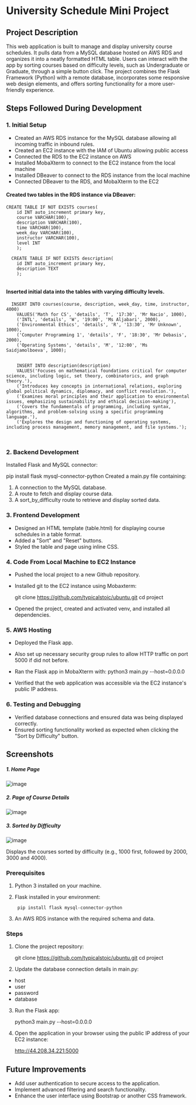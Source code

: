 University Schedule Mini Project
=======

## Project Description

This web application is built to manage and display university course schedules.
It pulls data from a MySQL database hosted on AWS RDS and organizes it into a neatly
formatted HTML table. Users can interact with the app by sorting courses
based on difficulty levels, such as Undergraduate or Graduate, through a simple button 
click. The project combines the Flask Framework (Python) with
a remote database, incorporates some responsive web design elements, and offers 
sorting functionality for a more user-friendly experience.

## Steps Followed During Development

### 1. Initial Setup

* Created an AWS RDS instance for the MySQL database allowing all incoming traffic in inbound rules.
* Created an EC2 instance with the IAM of Ubuntu allowing public access
* Connected the RDS to the EC2 instance on AWS
* Installed MobaXterm to connect to the EC2 instance from the local machine
* Installed DBeaver to connect to the RDS instance from the local machine
* Connected DBeaver to the RDS, and MobaXterm to the EC2

#### Created two tables in the RDS instance via DBeaver:

~~~
CREATE TABLE IF NOT EXISTS courses(
	id INT auto_increment primary key,
    course VARCHAR(100),
    description VARCHAR(100),
    time VARCHAR(100),
    week_day VARCHAR(100),
    instructor VARCHAR(100),
    level INT
    );
~~~

~~~
  CREATE TABLE IF NOT EXISTS description(
	id INT auto_increment primary key,
    description TEXT
    );
    
~~~
#### Inserted initial data into the tables with varying difficulty levels.

~~~
  INSERT INTO courses(course, description, week_day, time, instructor, 4000) 
    VALUES('Math for CS', 'details', 'T', '17:30', 'Mr Nacio', 1000),
    ('INTL', 'details', 'W', '19:00', 'Ms Aljabari', 2000),
    ('Environmental Ethics', 'details', 'R', '13:30', 'Mr Unknown', 1000),
    ('Computer Programming 1', 'details', 'F', '18:30', 'Mr Debasis', 2000),
    ('Operating Systems', 'details', 'M', '12:00', 'Ms Saidjamolboeva', 1000);
   
~~~

~~~
    INSERT INTO description(description) 
    VALUES('Focuses on mathematical foundations critical for computer science, including logic, set theory, combinatorics, and graph theory.'),
    ('Introduces key concepts in international relations, exploring global political dynamics, diplomacy, and conflict resolution.'),
    ('Examines moral principles and their application to environmental issues, emphasizing sustainability and ethical decision-making'),
    ('Covers the fundamentals of programming, including syntax, algorithms, and problem-solving using a specific programming language.'),
    ('Explores the design and functioning of operating systems, including process management, memory management, and file systems.');
    
   
~~~
### 2. Backend Development
Installed Flask and MySQL connector:
 
pip install flask mysql-connector-python
Created a main.py file containing:
1. A connection to the MySQL database. 
2. A route to fetch and display course data. 
3. A sort_by_difficulty route to retrieve and display sorted data.
### 3. Frontend Development
* Designed an HTML template (table.html) for displaying course schedules in a table format. 
* Added a "Sort" and "Reset" buttons.
* Styled the table and page using inline CSS.
### 4. Code From Local Machine to EC2 Instance
* Pushed the local project to a new Github repository.
* Installed git to the EC2 instance using Mobaxterm:
    
    git clone <https://github.com/typicalstoic/ubuntu.git>
    cd project
     
* Opened the project, created and activated venv, and installed all dependencies.
### 5. AWS Hosting
* Deployed the Flask app. 
* Also set up necessary security group rules to allow HTTP traffic on port 5000 if did not before.
* Ran the Flask app in MobaXterm with:
        python3 main.py --host=0.0.0.0
    
* Verified that the web application was accessible via the EC2 instance's public IP address.
### 6. Testing and Debugging
* Verified database connections and ensured data was being displayed correctly.
* Ensured sorting functionality worked as expected when clicking the "Sort by Difficulty" button.

## Screenshots

##### 1. Home Page

![image](https://github.com/user-attachments/assets/c0cbc437-c971-426c-b63e-415e5f7c2483)

##### 2.  Page of Course Details

![image](https://github.com/user-attachments/assets/e17f68c1-7fff-456f-846f-e98d6ade57c9)


##### 3. Sorted by Difficulty

![image](https://github.com/user-attachments/assets/fa86fc6b-d796-4069-b6b5-f6d8f628afe1)


Displays the courses sorted by difficulty (e.g., 1000 first, followed by 2000, 3000 and 4000).



### Prerequisites

1. Python 3 installed on your machine.

2. Flask installed in your environment:

        pip install flask mysql-connector-python
3. An AWS RDS instance with the required schema and data. 

### Steps

1. Clone the project repository:

 
    git clone https://github.com/typicalstoic/ubuntu.git
    cd project

2. Update the database connection details in main.py:

* host
* user
* password
* database 

3. Run the Flask app:

    python3 main.py --host=0.0.0.0
4. Open the application in your browser using the public IP address of your EC2 instance:

    http://44.208.34.221:5000

## Future Improvements

* Add user authentication to secure access to the application.
* Implement advanced filtering and search functionality.
* Enhance the user interface using Bootstrap or another CSS framework.
